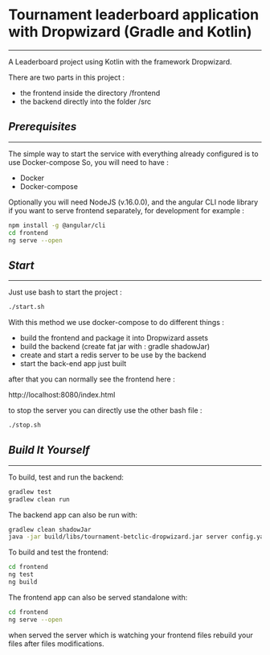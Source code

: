 # Tournament leaderboard application with Dropwizard (Gradle and Kotlin)
------------
A Leaderboard project using Kotlin with the framework Dropwizard. 

There are two parts in this project :
 * the frontend inside the directory /frontend
 * the backend directly into the folder /src

## _Prerequisites_
------------
The simple way to start the service with everything already configured is to use Docker-compose
So, you will need to have : 
 * Docker
 * Docker-compose

Optionally you will need NodeJS (v.16.0.0), and the angular CLI node library if you want to serve frontend separately, 
for development for example : 

```sh
npm install -g @angular/cli
cd frontend
ng serve --open
```

## _Start_
------------
Just use bash to start the project : 
```sh
./start.sh
```

With this method we use docker-compose to do different things : 
- build the frontend and package it into Dropwizard assets
- build the backend (create fat jar with : gradle shadowJar)
- create and start a redis server to be use by the backend
- start the back-end app just built

after that you can normally see the frontend here : 

http://localhost:8080/index.html

to stop the server you can directly use the other bash file : 
```sh
./stop.sh
```

## _Build It Yourself_
------------
To build, test and run the backend:

```sh
gradlew test
gradlew clean run
```

The backend app can also be run with:
```sh
gradlew clean shadowJar
java -jar build/libs/tournament-betclic-dropwizard.jar server config.yaml
```

To build and test the frontend:
```sh
cd frontend
ng test
ng build
```

The frontend app can also be served standalone with:
```sh
cd frontend
ng serve --open
```
when served the server which is watching your frontend files rebuild your files after files modifications.



